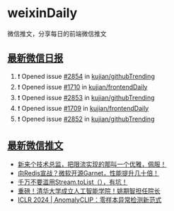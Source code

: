 # weixinDaily
微信推文，分享每日的前端微信推文

## [最新微信日报](https://github.com/kujian/weixinDaily/issues)

<!--START_SECTION:activity-->
1. ❗ Opened issue [#2854](https://github.com/kujian/githubTrending/issues/2854) in [kujian/githubTrending](https://github.com/kujian/githubTrending)
2. ❗ Opened issue [#1710](https://github.com/kujian/frontendDaily/issues/1710) in [kujian/frontendDaily](https://github.com/kujian/frontendDaily)
3. ❗ Opened issue [#2853](https://github.com/kujian/githubTrending/issues/2853) in [kujian/githubTrending](https://github.com/kujian/githubTrending)
4. ❗ Opened issue [#1709](https://github.com/kujian/frontendDaily/issues/1709) in [kujian/frontendDaily](https://github.com/kujian/frontendDaily)
5. ❗ Opened issue [#2852](https://github.com/kujian/githubTrending/issues/2852) in [kujian/githubTrending](https://github.com/kujian/githubTrending)
<!--END_SECTION:activity-->


## [最新微信推文](https://weixin.qdkfweb.cn/)

<!-- BLOG-POST-LIST:START -->
- [新来个技术总监，把限流实现的那叫一个优雅，佩服！](https://weixin.qdkfweb.cn/43853.html)
- [向Redis宣战？微软开源Garnet，性能提升几十倍！](https://weixin.qdkfweb.cn/43854.html)
- [千万不要滥用Stream.toList（），有坑！](https://weixin.qdkfweb.cn/43855.html)
- [重磅！清华大学成立人工智能学院！姚期智担任院长](https://weixin.qdkfweb.cn/43860.html)
- [ICLR 2024 | AnomalyCLIP：零样本异常检测新范式](https://weixin.qdkfweb.cn/43861.html)
<!-- BLOG-POST-LIST:END -->